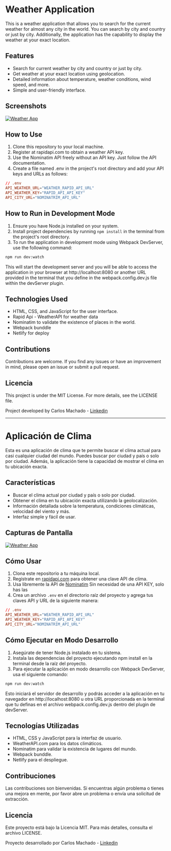 # Weather Application

This is a weather application that allows you to search for the current weather for almost any city in the world. You can search by city and country or just by city. Additionally, the application has the capability to display the weather at your exact location.

## Features

- Search for current weather by city and country or just by city.
- Get weather at your exact location using geolocation.
- Detailed information about temperature, weather conditions, wind speed, and more.
- Simple and user-friendly interface.

## Screenshots

[![Weather App](https://ibb.co/CJk39q2)](https://weather-app-cdm.netlify.app/)

## How to Use

1. Clone this repository to your local machine.
2. Register at rapidapi.com to obtain a weather API key.
3. Use the Nominatim API freely without an API key. Just follow the API documentation.
4. Create a file named .env in the project's root directory and add your API keys and URLs as follows:

```conf
// .env
API_WEATHER_URL="WEATHER_RAPID_API_URL"
API_WEATHER_KEY="RAPID_API_API_KEY"
API_CITY_URL="NOMINATRIM_API_URL"
```

## How to Run in Development Mode

1. Ensure you have Node.js installed on your system.
2. Install project dependencies by running `npm install` in the terminal from the project's root directory.
3. To run the application in development mode using Webpack DevServer, use the
   following command:

```bash
npm run dev:watch
```

This will start the development server and you will be able to access the application in your browser at http://localhost:8080 or another URL provided in the terminal that you define in the webpack.config.dev.js file within the devServer plugin.

## Technologies Used

- HTML, CSS, and JavaScript for the user interface.
- Rapid Api - WeatherAPI for weather data
- Nominatim to validate the existence of places in the world.
- Webpack bunddle
- Netlify for deploy

## Contributions

Contributions are welcome. If you find any issues or have an improvement in mind, please open an issue or submit a pull request.

## Licencia

This project is under the MIT License. For more details, see the LICENSE file.

Project developed by Carlos Machado - [Linkedin](https://www.linkedin.com/in/carlos-machado-mejia/)

---

# Aplicación de Clima

Esta es una aplicación de clima que te permite buscar el clima actual para casi cualquier ciudad del mundo. Puedes buscar por ciudad y país o solo por ciudad. Además, la aplicación tiene la capacidad de mostrar el clima en tu ubicación exacta.

## Características

- Buscar el clima actual por ciudad y país o solo por ciudad.
- Obtener el clima en tu ubicación exacta utilizando la geolocalización.
- Información detallada sobre la temperatura, condiciones climáticas, velocidad del viento y más.
- Interfaz simple y fácil de usar.

## Capturas de Pantalla

[![Weather App](https://ibb.co/CJk39q2)](https://weather-app-cdm.netlify.app/)

## Cómo Usar

1. Clona este repositorio a tu máquina local.
2. Regístrate en [rapidapi.com](https://rapidapi.com/weatherapi/api/weatherapi-com/) para obtener una clave API de clima.
3. Usa libremente la API de [Nominatim](https://nominatim.openstreetmap.org) Sin necesidad de una API KEY, solo has las
4. Crea un archivo `.env` en el directorio raíz del proyecto y agrega tus claves API y URL de la siguiente manera:

```conf
// .env
API_WEATHER_URL="WEATHER_RAPID_API_URL"
API_WEATHER_KEY="RAPID_API_API_KEY"
API_CITY_URL="NOMINATRIM_API_URL"
```

## Cómo Ejecutar en Modo Desarrollo

1. Asegúrate de tener Node.js instalado en tu sistema.
2. Instala las dependencias del proyecto ejecutando npm install en la terminal desde la raíz del proyecto.
3. Para ejecutar la aplicación en modo desarrollo con Webpack DevServer, usa el siguiente comando:

```bash
npm run dev:watch
```

Esto iniciará el servidor de desarrollo y podrás acceder a la aplicación en tu navegador en http://localhost:8080 u otra URL proporcionada en la terminal que tu definas en el archivo webpack.config.dev.js dentro del plugin de devServer.

## Tecnologías Utilizadas

- HTML, CSS y JavaScript para la interfaz de usuario.
- WeatherAPI.com para los datos climáticos.
- Nominatim para validar la existencia de lugares del mundo.
- Webpack bunddle.
- Netlify para el despliegue.

## Contribuciones

Las contribuciones son bienvenidas. Si encuentras algún problema o tienes una mejora en mente, por favor abre un problema o envía una solicitud de extracción.

## Licencia

Este proyecto está bajo la Licencia MIT. Para más detalles, consulta el archivo LICENSE.

Proyecto desarrollado por Carlos Machado - [Linkedin](https://www.linkedin.com/in/carlos-machado-mejia/)
